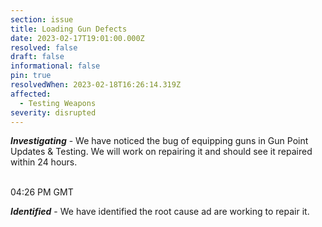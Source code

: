 ```yaml
---
section: issue
title: Loading Gun Defects
date: 2023-02-17T19:01:00.000Z
resolved: false
draft: false
informational: false
pin: true
resolvedWhen: 2023-02-18T16:26:14.319Z
affected:
  - Testing Weapons
severity: disrupted
---
```

***Investigating*** - We have noticed the bug of equipping guns in Gun Point Updates & Testing. We will work on repairing it and should see it repaired within 24 hours.

\
0﻿4:26 PM GMT

***Identified*** - We have identified the root cause ad are working to repair it.